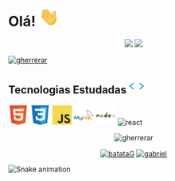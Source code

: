 # Olá! <img src="https://github.com/gherrerar/gherrerar/blob/main/img/wave.gif" width="40px">

<div align="center">
  <img src="https://github-readme-stats.vercel.app/api/top-langs/?username=gherrerar&layout=compact&theme=tokyonight" height="200rem"/>
  <img src="https://github-readme-stats.vercel.app/api?username=gherrerar&hide=stars&count_private=true&show_icons=true&theme=tokyonight" height="200rem"/>
</div>
<!-- [![Top Langs](https://github-readme-stats.vercel.app/api/top-langs/?username=gherrerar&layout=compact&theme=tokyonight)](https://github.com/anuraghazra/github-readme-stats)
[![Anurag's GitHub stats](https://github-readme-stats.vercel.app/api?username=gherrerar&hide=stars&count_private=true&show_icons=true&theme=tokyonight)](https://github.com/anuraghazra/github-readme-stats) -->

<p align="left"> <a href="https://github.com/ryo-ma/github-profile-trophy"><img src="https://github-profile-trophy.vercel.app/?username=gherrerar&theme=onedark" alt="gherrerar" /></a> </p>

<h2 align="left">Tecnologias Estudadas <img src="https://github.com/gherrerar/gherrerar/blob/main/img/skills.gif" width="30px"></h3>
<div align="left"> 
  <img src="https://raw.githubusercontent.com/devicons/devicon/master/icons/html5/html5-original.svg" alt="html5" width="40" height="40"/>
  <img src="https://raw.githubusercontent.com/devicons/devicon/master/icons/css3/css3-original.svg" alt="css3" width="40" height="40"/>
  <img src="https://raw.githubusercontent.com/devicons/devicon/master/icons/javascript/javascript-original.svg" alt="javascript" width="40" height="40"/>
  <img src="https://raw.githubusercontent.com/devicons/devicon/master/icons/mysql/mysql-original-wordmark.svg" alt="mysql" width="40" height="40"/>
  <img src="https://raw.githubusercontent.com/devicons/devicon/master/icons/nodejs/nodejs-original-wordmark.svg" alt="nodejs" width="40" height="40"/>
  <img src="https://reactnative.dev/img/header_logo.svg" alt="react" width="40" height="40"/>
</div>


<p align="center"> <img src="https://komarev.com/ghpvc/?username=gherrerar&label=Visitas&color=0e75b6&style=flat" alt="gherrerar" width="100px"/> </p>
<p align="center">
  <a href="https://codepen.io/batataG" target="blank"><img align="center" src="https://raw.githubusercontent.com/rahuldkjain/github-profile-readme-generator/master/src/images/icons/Social/codepen.svg" alt="batataG" height="30" width="40" /></a>
  <a href="https://www.linkedin.com/in/gabriel-herrera-rodrigues-b915aa210/" target="blank"><img align="center" src="https://raw.githubusercontent.com/rahuldkjain/github-profile-readme-generator/master/src/images/icons/Social/linked-in-alt.svg" alt="gabriel" height="30" width="40" /></a>
</p>

![Snake animation](https://github.com/gherrerar/gherrerar/blob/output/github-contribution-grid-snake.svg)
